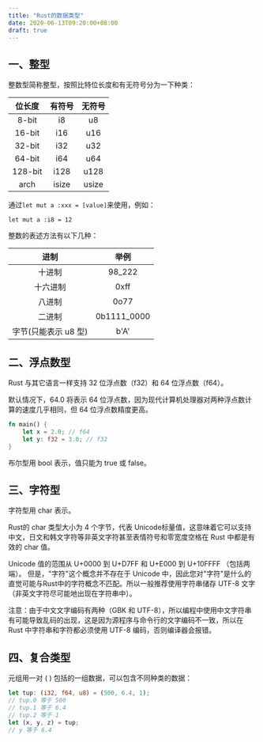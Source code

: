 ```yaml
---
title: "Rust的数据类型"
date: 2020-06-13T09:20:00+08:00
draft: true
---
```


## 一、整型

整数型简称整型，按照比特位长度和有无符号分为一下种类：

|位长度|有符号|无符号|
|:--:|:--:|:--:|
|8-bit|i8|u8|
|16-bit|i16|u16|
|32-bit|i32|u32|
|64-bit|i64|u64|
|128-bit|i128|u128|
|arch|isize|usize|

通过`let mut a :xxx = [value]`来使用，例如：

`let mut a :i8 = 12`

整数的表述方法有以下几种：

|进制|举例|
|:--:|:--:|
|十进制|98_222|
|十六进制|0xff|
|八进制|0o77|
|二进制|0b1111_0000|
|字节(只能表示 u8 型)|b'A'|

## 二、浮点数型

Rust 与其它语言一样支持 32 位浮点数（f32）和 64 位浮点数（f64）。

默认情况下，64.0 将表示 64 位浮点数，因为现代计算机处理器对两种浮点数计算的速度几乎相同，但 64 位浮点数精度更高。

```rust
fn main() {
    let x = 2.0; // f64
    let y: f32 = 3.0; // f32
}
```

布尔型用 bool 表示，值只能为 true 或 false。

## 三、字符型

字符型用 char 表示。

Rust的 char 类型大小为 4 个字节，代表 Unicode标量值，这意味着它可以支持中文，日文和韩文字符等非英文字符甚至表情符号和零宽度空格在 Rust 中都是有效的 char 值。

Unicode 值的范围从 U+0000 到 U+D7FF 和 U+E000 到 U+10FFFF （包括两端）。 但是，"字符"这个概念并不存在于 Unicode 中，因此您对"字符"是什么的直觉可能与Rust中的字符概念不匹配。所以一般推荐使用字符串储存 UTF-8 文字（非英文字符尽可能地出现在字符串中）。

注意：由于中文文字编码有两种（GBK 和 UTF-8），所以编程中使用中文字符串有可能导致乱码的出现，这是因为源程序与命令行的文字编码不一致，所以在 Rust 中字符串和字符都必须使用 UTF-8 编码，否则编译器会报错。

## 四、复合类型

元组用一对 ( ) 包括的一组数据，可以包含不同种类的数据：

```rust
let tup: (i32, f64, u8) = (500, 6.4, 1);
// tup.0 等于 500
// tup.1 等于 6.4
// tup.2 等于 1
let (x, y, z) = tup;
// y 等于 6.4
```

